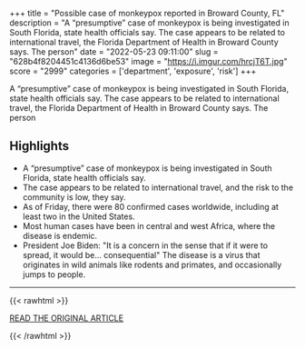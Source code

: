 +++
title = "Possible case of monkeypox reported in Broward County, FL"
description = "A “presumptive” case of monkeypox is being investigated in South Florida, state health officials say. The case appears to be related to international travel, the Florida Department of Health in Broward County says. The person"
date = "2022-05-23 09:11:00"
slug = "628b4f8204451c4136d6be53"
image = "https://i.imgur.com/hrcjT6T.jpg"
score = "2999"
categories = ['department', 'exposure', 'risk']
+++

A “presumptive” case of monkeypox is being investigated in South Florida, state health officials say. The case appears to be related to international travel, the Florida Department of Health in Broward County says. The person

## Highlights

- A “presumptive” case of monkeypox is being investigated in South Florida, state health officials say.
- The case appears to be related to international travel, and the risk to the community is low, they say.
- As of Friday, there were 80 confirmed cases worldwide, including at least two in the United States.
- Most human cases have been in central and west Africa, where the disease is endemic.
- President Joe Biden: "It is a concern in the sense that if it were to spread, it would be... consequential" The disease is a virus that originates in wild animals like rodents and primates, and occasionally jumps to people.

---

{{< rawhtml >}}
  <p class="article-category">
    <a target="_blank" href="https://wsvn.com/news/local/broward/possible-case-of-monkeypox-reported-in-broward-county/">READ THE ORIGINAL ARTICLE</a>
  </p>
{{< /rawhtml >}}
